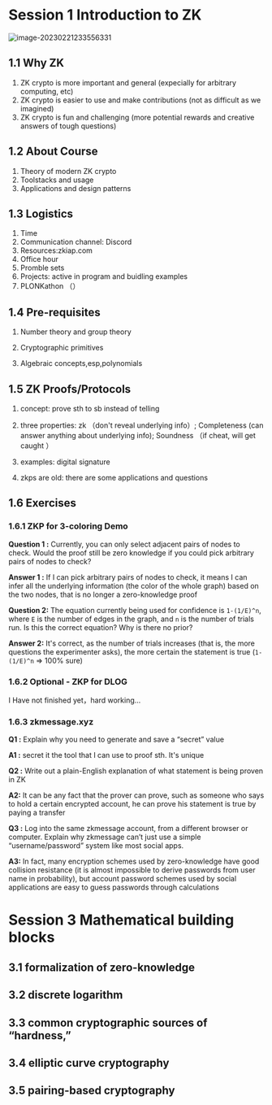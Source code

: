 # Session 1  Introduction to ZK

![image-20230221233556331](/Users/qinjianquan/Career/zk/images/session1_brain_map.png)

## 1.1 Why ZK

1. ZK crypto is more important and general (expecially for arbitrary computing, etc)
2. ZK crypto is easier to use and make contributions (not as difficult as we imagined)
3. ZK crypto is fun and challenging (more potential rewards and creative answers of tough questions)

## 1.2 About Course

1. Theory of modern ZK crypto
2. Toolstacks and usage
3. Applications and design patterns

## 1.3 Logistics 

1. Time
2. Communication channel: Discord
3. Resources:zkiap.com
4. Office hour
5. Promble sets
6. Projects: active in program and buidling examples
7. PLONKathon （）

## 1.4 Pre-requisites

1. Number theory and group theory

2. Cryptographic primitives

3. Algebraic concepts,esp,polynomials

## 1.5 ZK Proofs/Protocols

1. concept:  prove sth to sb instead of telling
2. three properties: zk （don't reveal underlying info）; Completeness (can answer anything about underlying info); Soundness （if cheat, will get caught ）

3. examples: digital signature
4. zkps are old: there are some applications and questions

## 1.6 Exercises

### **1.6.1 ZKP for 3-coloring Demo**

**Question 1 :** Currently, you can only select adjacent pairs of nodes to check. Would the proof still be zero knowledge if you could pick arbitrary pairs of nodes to check?

**Answer 1 :** If I can pick arbitrary pairs of nodes to check, it means I can infer all the underlying information (the color of the whole graph) based on the two nodes, that is no longer a zero-knowledge proof

**Question 2:** The equation currently being used for confidence is `1-(1/E)^n`, where `E` is the number of edges in the graph, and `n` is the number of trials run. Is this the correct equation? Why is there no prior?

**Answer 2:**  It's correct, as the number of trials increases (that is, the more questions the experimenter asks), the more certain the statement is true (`1-(1/E)^n` => 100% sure)

### **1.6.2 Optional - ZKP for DLOG**

I Have not finished yet，hard working...

### **1.6.3 zkmessage.xyz**

**Q1 :** Explain why you need to generate and save a “secret” value

**A1 :** secret it the tool that I can use to proof sth. It's unique

**Q2 :** Write out a plain-English explanation of what statement is being proven in ZK

**A2:** It can be any fact that the prover can prove, such as someone who says to hold a certain encrypted account, he can prove his statement is true by paying a transfer

**Q3 :** Log into the same zkmessage account, from a different browser or computer. Explain why zkmessage can’t just use a simple “username/password” system like most social apps.

**A3:** In fact, many encryption schemes used by zero-knowledge have good collision resistance (it is almost impossible to derive passwords from user name in probability), but account password schemes used by social applications are easy to guess passwords through calculations

# Session 3  Mathematical building blocks

## 3.1 formalization of zero-knowledge

## 3.2 discrete logarithm

## 3.3 common cryptographic sources of “hardness,” 

## 3.4 elliptic curve cryptography

## 3.5 pairing-based cryptography